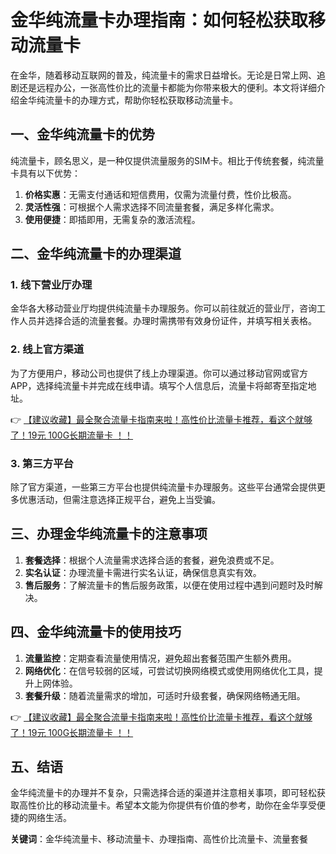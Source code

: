 # 金华纯流量卡办理指南：如何轻松获取移动流量卡

在金华，随着移动互联网的普及，纯流量卡的需求日益增长。无论是日常上网、追剧还是远程办公，一张高性价比的流量卡都能为你带来极大的便利。本文将详细介绍金华纯流量卡的办理方式，帮助你轻松获取移动流量卡。

## 一、金华纯流量卡的优势

纯流量卡，顾名思义，是一种仅提供流量服务的SIM卡。相比于传统套餐，纯流量卡具有以下优势：

1. **价格实惠**：无需支付通话和短信费用，仅需为流量付费，性价比极高。
2. **灵活性强**：可根据个人需求选择不同流量套餐，满足多样化需求。
3. **使用便捷**：即插即用，无需复杂的激活流程。

## 二、金华纯流量卡的办理渠道

### 1. 线下营业厅办理

金华各大移动营业厅均提供纯流量卡办理服务。你可以前往就近的营业厅，咨询工作人员并选择合适的流量套餐。办理时需携带有效身份证件，并填写相关表格。

### 2. 线上官方渠道

为了方便用户，移动公司也提供了线上办理渠道。你可以通过移动官网或官方APP，选择纯流量卡并完成在线申请。填写个人信息后，流量卡将邮寄至指定地址。

👉 [【建议收藏】最全聚合流量卡指南来啦！高性价比流量卡推荐，看这个就够了！19元 100G长期流量卡 ！！](https://bit.ly/Liuliangka)

### 3. 第三方平台

除了官方渠道，一些第三方平台也提供纯流量卡办理服务。这些平台通常会提供更多优惠活动，但需注意选择正规平台，避免上当受骗。

## 三、办理金华纯流量卡的注意事项

1. **套餐选择**：根据个人流量需求选择合适的套餐，避免浪费或不足。
2. **实名认证**：办理流量卡需进行实名认证，确保信息真实有效。
3. **售后服务**：了解流量卡的售后服务政策，以便在使用过程中遇到问题时及时解决。

## 四、金华纯流量卡的使用技巧

1. **流量监控**：定期查看流量使用情况，避免超出套餐范围产生额外费用。
2. **网络优化**：在信号较弱的区域，可尝试切换网络模式或使用网络优化工具，提升上网体验。
3. **套餐升级**：随着流量需求的增加，可适时升级套餐，确保网络畅通无阻。

👉 [【建议收藏】最全聚合流量卡指南来啦！高性价比流量卡推荐，看这个就够了！19元 100G长期流量卡 ！！](https://bit.ly/Liuliangka)

## 五、结语

金华纯流量卡的办理并不复杂，只需选择合适的渠道并注意相关事项，即可轻松获取高性价比的移动流量卡。希望本文能为你提供有价值的参考，助你在金华享受便捷的网络生活。

**关键词**：金华纯流量卡、移动流量卡、办理指南、高性价比流量卡、流量套餐